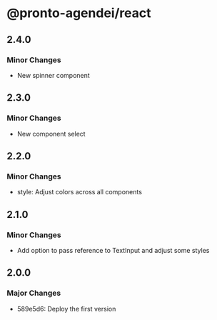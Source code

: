 # @pronto-agendei/react

## 2.4.0

### Minor Changes

- New spinner component

## 2.3.0

### Minor Changes

- New component select

## 2.2.0

### Minor Changes

- style: Adjust colors across all components

## 2.1.0

### Minor Changes

- Add option to pass reference to TextInput and adjust some styles

## 2.0.0

### Major Changes

- 589e5d6: Deploy the first version
